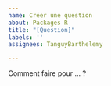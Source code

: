 ```yaml
---
name: Créer une question
about: Packages R
title: "[Question]"
labels: ''
assignees: TanguyBarthelemy

---
```


Comment faire pour ... ?
